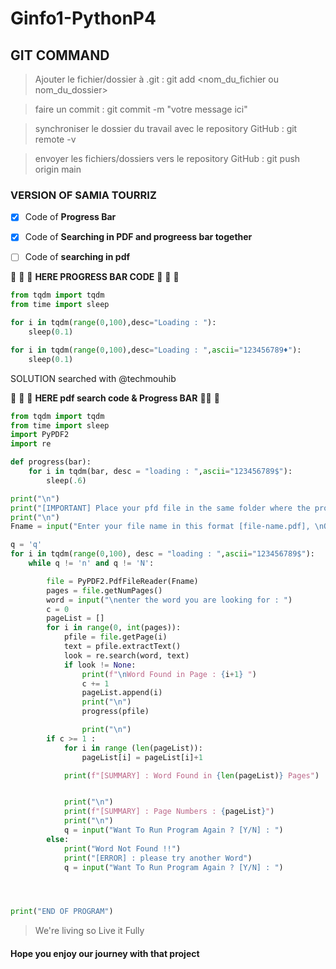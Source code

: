 # Ginfo1-PythonP4
## GIT COMMAND

> Ajouter le fichier/dossier à .git :
git add <nom_du_fichier ou nom_du_dossier>

> faire un commit :
git commit -m "votre message ici"

> synchroniser le dossier du travail avec le repository GitHub :
git remote -v

> envoyer les fichiers/dossiers vers le repository GitHub :
git push origin main
### VERSION OF SAMIA TOURRIZ

- [x] Code of  **Progress Bar**
- [x] Code of **Searching in PDF and progreess bar together**
- [ ] Code of **searching in pdf** 


:battery: :battery: :battery:
__HERE PROGRESS BAR CODE__
:battery: :battery: :battery:
```python
from tqdm import tqdm
from time import sleep

for i in tqdm(range(0,100),desc="Loading : "):
    sleep(0.1)

for i in tqdm(range(0,100),desc="Loading : ",ascii="123456789♦"):
    sleep(0.1)
```

SOLUTION searched with @techmouhib 

:closed_book: :battery: :page_with_curl:
__HERE pdf search code & Progress BAR__
:closed_book::battery: :page_with_curl:

```python
from tqdm import tqdm
from time import sleep
import PyPDF2
import re

def progress(bar):
    for i in tqdm(bar, desc = "loading : ",ascii="123456789$"):
        sleep(.6)

print("\n")
print("[IMPORTANT] Place your pfd file in the same folder where the program is !!!! ")
print("\n")
Fname = input("Enter your file name in this format [file-name.pdf], \nOr use the default PDF named [cours.pdf] : ")

q = 'q'
for i in tqdm(range(0,100), desc = "loading : ",ascii="123456789$"):
    while q != 'n' and q != 'N':

        file = PyPDF2.PdfFileReader(Fname)
        pages = file.getNumPages()
        word = input("\nenter the word you are looking for : ")
        c = 0
        pageList = []
        for i in range(0, int(pages)):
            pfile = file.getPage(i)
            text = pfile.extractText()
            look = re.search(word, text)
            if look != None:
                print(f"\nWord Found in Page : {i+1} ")
                c += 1
                pageList.append(i)
                print("\n")
                progress(pfile)

                print("\n")
        if c >= 1 :
            for i in range (len(pageList)):
                pageList[i] = pageList[i]+1

            print(f"[SUMMARY] : Word Found in {len(pageList)} Pages")


            print("\n")
            print(f"[SUMMARY] : Page Numbers : {pageList}")
            print("\n")
            q = input("Want To Run Program Again ? [Y/N] : ")
        else:
            print("Word Not Found !!")
            print("[ERROR] : please try another Word")
            q = input("Want To Run Program Again ? [Y/N] : ")




print("END OF PROGRAM")
```
> We're living so
> Live it Fully
#### Hope you enjoy our journey with that project
